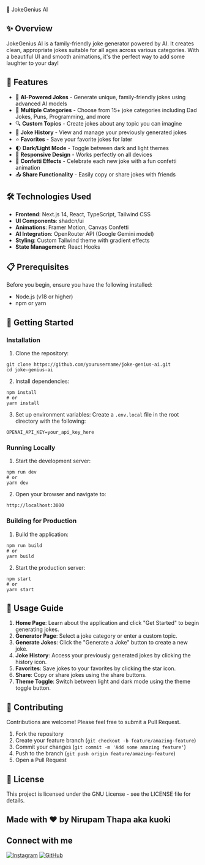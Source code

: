 📣 JokeGenius AI

## ✨ Overview

JokeGenius AI is a family-friendly joke generator powered by AI. It creates clean, appropriate jokes suitable for all ages across various categories. With a beautiful UI and smooth animations, it's the perfect way to add some laughter to your day!

## 🎯 Features

- 🤖 **AI-Powered Jokes** - Generate unique, family-friendly jokes using advanced AI models
- 🧩 **Multiple Categories** - Choose from 15+ joke categories including Dad Jokes, Puns, Programming, and more
- 🔍 **Custom Topics** - Create jokes about any topic you can imagine
- 💾 **Joke History** - View and manage your previously generated jokes
- ⭐ **Favorites** - Save your favorite jokes for later
- 🌓 **Dark/Light Mode** - Toggle between dark and light themes
- 📱 **Responsive Design** - Works perfectly on all devices
- 🎉 **Confetti Effects** - Celebrate each new joke with a fun confetti animation
- 📤 **Share Functionality** - Easily copy or share jokes with friends


## 🛠️ Technologies Used

- **Frontend**: Next.js 14, React, TypeScript, Tailwind CSS
- **UI Components**: shadcn/ui
- **Animations**: Framer Motion, Canvas Confetti
- **AI Integration**: OpenRouter API (Google Gemini model)
- **Styling**: Custom Tailwind theme with gradient effects
- **State Management**: React Hooks


## 📋 Prerequisites

Before you begin, ensure you have the following installed:

- Node.js (v18 or higher)
- npm or yarn


## 🚀 Getting Started

### Installation

1. Clone the repository:

```shellscript
git clone https://github.com/yourusername/joke-genius-ai.git
cd joke-genius-ai
```


2. Install dependencies:

```shellscript
npm install
# or
yarn install
```


3. Set up environment variables:
Create a `.env.local` file in the root directory with the following:

```plaintext
OPENAI_API_KEY=your_api_key_here
```




### Running Locally

1. Start the development server:

```shellscript
npm run dev
# or
yarn dev
```


2. Open your browser and navigate to:

```plaintext
http://localhost:3000
```




### Building for Production

1. Build the application:

```shellscript
npm run build
# or
yarn build
```


2. Start the production server:

```shellscript
npm start
# or
yarn start
```




## 📱 Usage Guide

1. **Home Page**: Learn about the application and click "Get Started" to begin generating jokes.
2. **Generator Page**: Select a joke category or enter a custom topic.
3. **Generate Jokes**: Click the "Generate a Joke" button to create a new joke.
4. **Joke History**: Access your previously generated jokes by clicking the history icon.
5. **Favorites**: Save jokes to your favorites by clicking the star icon.
6. **Share**: Copy or share jokes using the share buttons.
7. **Theme Toggle**: Switch between light and dark mode using the theme toggle button.




## 🤝 Contributing

Contributions are welcome! Please feel free to submit a Pull Request.

1. Fork the repository
2. Create your feature branch (`git checkout -b feature/amazing-feature`)
3. Commit your changes (`git commit -m 'Add some amazing feature'`)
4. Push to the branch (`git push origin feature/amazing-feature`)
5. Open a Pull Request


## 📄 License

This project is licensed under the GNU License - see the LICENSE file for details.

## Made with ❤️ by Nirupam Thapa aka kuoki

## Connect with me

[![Instagram](https://img.shields.io/badge/Instagram-E4405F?style=for-the-badge&logo=instagram&logoColor=white)](https://instagram.com/kuoki/)
[![GitHub](https://img.shields.io/badge/GitHub-100000?style=for-the-badge&logo=github&logoColor=white)](https://github.com/kuokiii)
